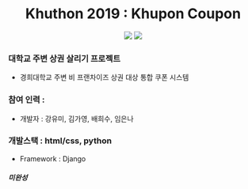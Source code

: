 <h1 align="center">Khuthon 2019 : Khupon Coupon</h1>

<p align="center">
	<a href="#"><img src="https://img.shields.io/badge/khuthon-2018-blue"></a>
	<a href="#"><img src="https://img.shields.io/github/license/mashape/apistatus.svg"></a>	
</p>

### 대학교 주변 상권 살리기 프로젝트
- 경희대학교 주변 비 프랜차이즈 상권 대상 통합 쿠폰 시스템

### 참여 인력 : 
- 개발자 : 강유미, 김가영, 배희수, 임은나

### 개발스택 : html/css, python
- Framework : Django

##### 미완성
